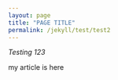 ```yaml
---
layout: page
title: "PAGE TITLE"
permalink: /jekyll/test/test2
---
```


*Testing 123*

my article is here
